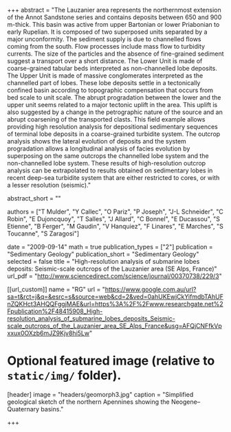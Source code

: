 +++
abstract = "The Lauzanier area represents the northernmost extension of the Annot Sandstone series and contains deposits between 650 and 900 m-thick. This basin was active from upper Bartonian or lower Priabonian to early Rupelian. It is composed of two superposed units separated by a major unconformity. The sediment supply is due to channelled flows coming from the south. Flow processes include mass flow to turbidity currents. The size of the particles and the absence of fine-grained sediment suggest a transport over a short distance. The Lower Unit is made of coarse-grained tabular beds interpreted as non-channelled lobe deposits. The Upper Unit is made of massive conglomerates interpreted as the channelled part of lobes. These lobe deposits settle in a tectonically confined basin according to topographic compensation that occurs from bed scale to unit scale. The abrupt progradation between the lower and the upper unit seems related to a major tectonic uplift in the area. This uplift is also suggested by a change in the petrographic nature of the source and an abrupt coarsening of the transported clasts. This field example allows providing high resolution analysis for depositional sedimentary sequences of terminal lobe deposits in a coarse-grained turbidite system. The outcrop analysis shows the lateral evolution of deposits and the system progradation allows a longitudinal analysis of facies evolution by superposing on the same outcrops the channelled lobe system and the non-channelled lobe system. These results of high-resolution outcrop analysis can be extrapolated to results obtained on sedimentary lobes in recent deep-sea turbidite system that are either restricted to cores, or with a lesser resolution (seismic)."

abstract_short = ""

authors = ["T Mulder", "Y Callec", "O Pariz", "P Joseph", "J-L Schneider", "C Robin",  "E Dujoncquoy", "T Salles", "J Allard", "C Bonnel", "E Ducassou", "S Etienne", "B Ferger", "M Gaudin", "V Hanquiez", "F Linares", "E Marches", "S Toucanne", "S Zaragosi"]

date = "2009-09-14"
math = true
publication_types = ["2"]
publication = "Sedimentary Geology"
publication_short = "Sedimentary Geology"
selected = false
title = "High-resolution analysis of submarine lobes deposits: Seismic-scale outcrops of the Lauzanier area (SE Alps, France)"
url_pdf = "http://www.sciencedirect.com/science/journal/00370738/229/3"

[[url_custom]]
name = "RG"
url = "https://www.google.com.au/url?sa=t&rct=j&q=&esrc=s&source=web&cd=2&ved=0ahUKEwjCkYifmdbTAhUFnZQKHct3AHQQFggjMAE&url=https%3A%2F%2Fwww.researchgate.net%2Fpublication%2F48415908_High-resolution_analysis_of_submarine_lobes_deposits_Seismic-scale_outcrops_of_the_Lauzanier_area_SE_Alps_France&usg=AFQjCNFfkVpxxux0OXzb6mJZ9Kjv8hi5Lw"

# Optional featured image (relative to `static/img/` folder).
[header]
image = "headers/geomorph3.jpg"
caption = "Simplified geological sketch of the northern Apennines showing the Neogene–Quaternary basins."

+++
